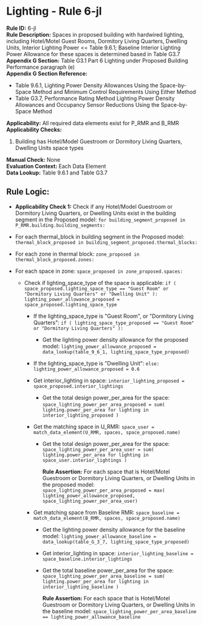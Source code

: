 
# Lighting - Rule 6-jl

**Rule ID:** 6-jl  
**Rule Description:** Spaces in proposed building with hardwired lighting, including Hotel/Motel Guest Rooms, Dormitory Living Quarters, Dwelling Units, Interior Lighting Power <= Table 9.6.1; Baseline Interior Lighting Power Allowance for these spaces is determined based in Table G3.7  
**Appendix G Section:** Table G3.1 Part 6 Lighting under Proposed Building Performance paragraph (e)  
**Appendix G Section Reference:**  

- Table 9.6.1, Lighting Power Density Allowances Using the Space-by-Space Method and Minimum Control Requirements Using Either Method  
- Table G3.7, Performance Rating Method Lighting Power Density Allowances and Occupancy Sensor Reductions Using the Space-by-Space Method

**Applicability:** All required data elements exist for P_RMR  and B_RMR  
**Applicability Checks:**  

  1. Building has Hotel/Model Guestroom or Dormitory Living Quarters, Dwelling Units space types  

**Manual Check:** None  
**Evaluation Context:** Each Data Element  
**Data Lookup:** Table 9.6.1 and Table G3.7  
## Rule Logic: 

- **Applicability Check 1:** Check if any Hotel/Model Guestroom or Dormitory Living Quarters, or Dwelling Units exist in the building segment in the Proposed model: ```for building_segment_proposed in P_RMR.building.building_segments:```  

- For each thermal_block in building segment in the Proposed model: ```thermal_block_proposed in building_segment_proposed.thermal_blocks:```

- For each zone in thermal block: ```zone_proposed in thermal_block_proposed.zones:```

- For each space in zone: ```space_proposed in zone_proposed.spaces:```  

  - Check if lighting_space_type of the space is applicable: ```if ( space_proposed.lighting_space_type == "Guest Room" or "Dormitory Living Quarters" or "Dwelling Unit" ): lighting_power_allowance_proposed = space_proposed.lighting_space_type```  

    - If the lighting_space_type is "Guest Room", or "Dormitory Living Quarters": ```if ( lighting_space_type_proposed == "Guest Room" or "Dormitory Living Quarters" ):```  

      - Get the lighting power density allowance for the proposed model: ```lighting_power_allowance_proposed = data_lookup(table_9_6_1, lighting_space_type_proposed)```  

    - If the lighting_space_type is "Dwelling Unit": ```else: lighting_power_allowance_proposed = 0.6```  

    - Get interior_lighting in space: ```interior_lighting_proposed = space_proposed.interior_lightings```  

      - Get the total design power_per_area for the space: ```space_lighting_power_per_area_proposed = sum( lighting.power_per_area for lighting in interior_lighting_proposed )```  

    - Get the matching space in U_RMR: ```space_user = match_data_element(U_RMR, spaces, space_proposed.name)```  

      - Get the total design power_per_area for the space: ```space_lighting_power_per_area_user = sum( lighting.power_per_area for lighting in space_user.interior_lightings )```  

        **Rule Assertion:** For each space that is Hotel/Motel Guestroom or Dormitory Living Quarters, or Dwelling Units in the proposed model: ```space_lighting_power_per_area_proposed = max( lighting_power_allowance_proposed, space_lighting_power_per_area_user)```  

    - Get matching space from Baseline RMR: ```space_baseline = match_data_element(B_RMR, spaces, space_proposed.name)```  

      - Get the lighting power density allowance for the baseline model: ```lighting_power_allowance_baseline = data_lookup(table_G_3_7, lighting_space_type_proposed)```  

      - Get interior_lighting in space: ```interior_lighting_baseline = space_baseline.interior_lightings```  

      - Get the total baseline power_per_area for the space: ```space_lighting_power_per_area_baseline = sum( lighting.power_per_area for lighting in interior_lighting_baseline )```  

        **Rule Assertion:** For each space that is Hotel/Motel Guestroom or Dormitory Living Quarters, or Dwelling Units in the baseline model: ```space_lighting_power_per_area_baseline == lighting_power_allowance_baseline```  

